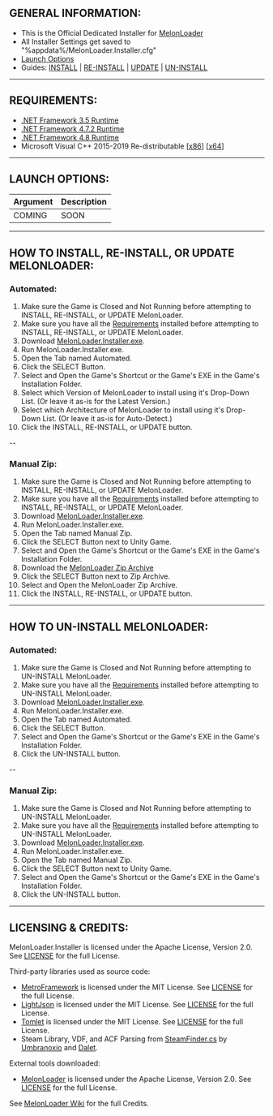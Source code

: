 ## GENERAL INFORMATION:

- This is the Official Dedicated Installer for [MelonLoader](https://github.com/LavaGang/MelonLoader)
- All Installer Settings get saved to "%appdata%/MelonLoader.Installer.cfg"
- [Launch Options](#launch-options)
- Guides: [INSTALL](#how-to-install-re-install-or-update-melonloader) | [RE-INSTALL](#how-to-install-re-install-or-update-melonloader) | [UPDATE](#how-to-install-re-install-or-update-melonloader) | [UN-INSTALL](#how-to-un-install-melonloader)

---

## REQUIREMENTS:

- [.NET Framework 3.5 Runtime](https://www.microsoft.com/en-us/download/details.aspx?id=21)
- [.NET Framework 4.7.2 Runtime](https://dotnet.microsoft.com/download/dotnet-framework/net472)
- [.NET Framework 4.8 Runtime](https://dotnet.microsoft.com/download/dotnet-framework/net48)
- Microsoft Visual C++ 2015-2019 Re-distributable [[x86](https://aka.ms/vs/16/release/vc_redist.x86.exe)] [[x64](https://aka.ms/vs/16/release/vc_redist.x64.exe)]

---

## LAUNCH OPTIONS:

| Argument | Description |
| - | - |
| COMING | SOON |

---

## HOW TO INSTALL, RE-INSTALL, OR UPDATE MELONLOADER:

### Automated:

1. Make sure the Game is Closed and Not Running before attempting to INSTALL, RE-INSTALL, or UPDATE MelonLoader.
2. Make sure you have all the [Requirements](#requirements) installed before attempting to INSTALL, RE-INSTALL, or UPDATE MelonLoader.
3. Download [MelonLoader.Installer.exe](https://github.com/LavaGang/MelonLoader.Installer/releases/latest/download/MelonLoader.Installer.exe).
4. Run MelonLoader.Installer.exe.
5. Open the Tab named Automated.
6. Click the SELECT Button.
7. Select and Open the Game's Shortcut or the Game's EXE in the Game's Installation Folder.
8. Select which Version of MelonLoader to install using it's Drop-Down List.  (Or leave it as-is for the Latest Version.)
9. Select which Architecture of MelonLoader to install using it's Drop-Down List.  (Or leave it as-is for Auto-Detect.)
10. Click the INSTALL, RE-INSTALL, or UPDATE button.

--

### Manual Zip:

1. Make sure the Game is Closed and Not Running before attempting to INSTALL, RE-INSTALL, or UPDATE MelonLoader.
2. Make sure you have all the [Requirements](#requirements) installed before attempting to INSTALL, RE-INSTALL, or UPDATE MelonLoader.
3. Download [MelonLoader.Installer.exe](https://github.com/LavaGang/MelonLoader.Installer/releases/latest/download/MelonLoader.Installer.exe).
4. Run MelonLoader.Installer.exe.
5. Open the Tab named Manual Zip.
6. Click the SELECT Button next to Unity Game.
7. Select and Open the Game's Shortcut or the Game's EXE in the Game's Installation Folder.
8. Download the [MelonLoader Zip Archive](https://github.com/LavaGang/MelonLoader/releases/latest/download/MelonLoader.x64.zip)
9. Click the SELECT Button next to Zip Archive.
10. Select and Open the MelonLoader Zip Archive.
11. Click the INSTALL, RE-INSTALL, or UPDATE button.

---

## HOW TO UN-INSTALL MELONLOADER:

### Automated:

1. Make sure the Game is Closed and Not Running before attempting to UN-INSTALL MelonLoader.
2. Make sure you have all the [Requirements](#requirements) installed before attempting to UN-INSTALL MelonLoader.
3. Download [MelonLoader.Installer.exe](https://github.com/LavaGang/MelonLoader.Installer/releases/latest/download/MelonLoader.Installer.exe).
4. Run MelonLoader.Installer.exe.
5. Open the Tab named Automated.
6. Click the SELECT Button.
7. Select and Open the Game's Shortcut or the Game's EXE in the Game's Installation Folder.
8. Click the UN-INSTALL button.

--

### Manual Zip:

1. Make sure the Game is Closed and Not Running before attempting to UN-INSTALL MelonLoader.
2. Make sure you have all the [Requirements](#requirements) installed before attempting to UN-INSTALL MelonLoader.
3. Download [MelonLoader.Installer.exe](https://github.com/LavaGang/MelonLoader.Installer/releases/latest/download/MelonLoader.Installer.exe).
4. Run MelonLoader.Installer.exe.
5. Open the Tab named Manual Zip.
6. Click the SELECT Button next to Unity Game.
7. Select and Open the Game's Shortcut or the Game's EXE in the Game's Installation Folder.
8. Click the UN-INSTALL button.

---

## LICENSING & CREDITS:

MelonLoader.Installer is licensed under the Apache License, Version 2.0. See [LICENSE](https://github.com/LavaGang/MelonLoader.Installer/blob/master/LICENSE.md) for the full License.

Third-party libraries used as source code:
- [MetroFramework](https://github.com/thielj/MetroFramework) is licensed under the MIT License. See [LICENSE](https://raw.githubusercontent.com/thielj/MetroFramework/master/LICENSE.md) for the full License.
- [LightJson](https://github.com/MarcosLopezC/LightJson) is licensed under the MIT License. See [LICENSE](https://github.com/LavaGang/MelonLoader.Installer/blob/master/Libs/LightJson/LICENSE.txt) for the full License.
- [Tomlet](https://github.com/SamboyCoding/Tomlet) is licensed under the MIT License. See [LICENSE](https://github.com/SamboyCoding/Tomlet/blob/master/LICENSE) for the full License.
- Steam Library, VDF, and ACF Parsing from [SteamFinder.cs](https://github.com/Umbranoxio/BeatSaberModInstaller/blob/master/BeatSaberModManager/Dependencies/SteamFinder.cs) by [Umbranoxio](https://github.com/Umbranoxio) and [Dalet](https://github.com/Dalet).

External tools downloaded:
- [MelonLoader](https://github.com/LavaGang/MelonLoader) is licensed under the Apache License, Version 2.0. See [LICENSE](https://github.com/LavaGang/MelonLoader/blob/master/LICENSE.md) for the full License.

See [MelonLoader Wiki](https://melonwiki.xyz/#/credits) for the full Credits.
